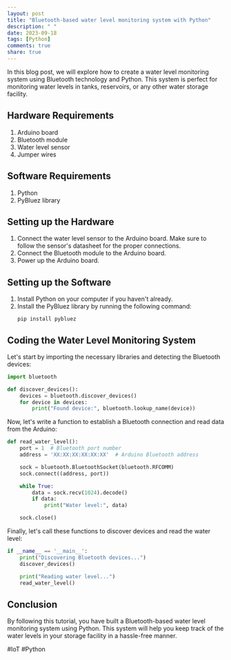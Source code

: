 ```yaml
---
layout: post
title: "Bluetooth-based water level monitoring system with Python"
description: " "
date: 2023-09-18
tags: [Python]
comments: true
share: true
---
```


In this blog post, we will explore how to create a water level monitoring system using Bluetooth technology and Python. This system is perfect for monitoring water levels in tanks, reservoirs, or any other water storage facility.

## Hardware Requirements
1. Arduino board
2. Bluetooth module
3. Water level sensor
4. Jumper wires

## Software Requirements
1. Python
2. PyBluez library

## Setting up the Hardware
1. Connect the water level sensor to the Arduino board. Make sure to follow the sensor's datasheet for the proper connections.
2. Connect the Bluetooth module to the Arduino board.
3. Power up the Arduino board.

## Setting up the Software
1. Install Python on your computer if you haven't already.
2. Install the PyBluez library by running the following command:
    ```
    pip install pybluez
    ```

## Coding the Water Level Monitoring System
Let's start by importing the necessary libraries and detecting the Bluetooth devices:

```python
import bluetooth

def discover_devices():
    devices = bluetooth.discover_devices()
    for device in devices:
        print("Found device:", bluetooth.lookup_name(device))
```
Now, let's write a function to establish a Bluetooth connection and read data from the Arduino:

```python
def read_water_level():
    port = 1  # Bluetooth port number
    address = 'XX:XX:XX:XX:XX:XX'  # Arduino Bluetooth address

    sock = bluetooth.BluetoothSocket(bluetooth.RFCOMM)
    sock.connect((address, port))

    while True:
        data = sock.recv(1024).decode()
        if data:
            print("Water level:", data)

    sock.close()
```

Finally, let's call these functions to discover devices and read the water level:

```python
if __name__ == '__main__':
    print("Discovering Bluetooth devices...")
    discover_devices()

    print("Reading water level...")
    read_water_level()
```

## Conclusion
By following this tutorial, you have built a Bluetooth-based water level monitoring system using Python. This system will help you keep track of the water levels in your storage facility in a hassle-free manner.

#IoT #Python